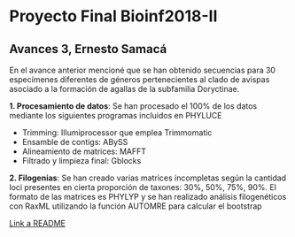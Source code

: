 # Proyecto Final Bioinf2018-II
## Avances 3, Ernesto Samacá



En el avance anterior mencioné que se han obtenido secuencias para 30 especímenes diferentes de géneros pertenecientes al clado de avispas asociado a la formación de agallas de la subfamilia Doryctinae. 

**1. Procesamiento de datos**: Se han procesado el 100% de los datos mediante los siguientes programas incluidos en PHYLUCE

+ Trimming: Illumiprocessor que emplea Trimmomatic
+ Ensamble de contigs: ABySS
+ Alineamiento de matrices: MAFFT 
+ Filtrado y limpieza final: Gblocks 


**2. Filogenias**: Se han creado varias matrices incompletas según la cantidad loci presentes en cierta proporción de taxones: 30%, 50%, 75%, 90%. El formato de las matrices es PHYLYP y se han realizado análisis filogenéticos con RaxML utilizando la función AUTOMRE para calcular el bootstrap




[Link a README](https://github.com/esamacas/ProyectoFinalBioinf2018-II/blob/master/README.md)

